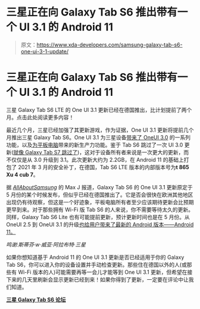 # 三星正在向 Galaxy Tab S6 推出带有一个 UI 3.1 的 Android 11

> 原文：<https://www.xda-developers.com/samsung-galaxy-tab-s6-one-ui-3-1-update/>

# 三星正在向 Galaxy Tab S6 推出带有一个 UI 3.1 的 Android 11

三星 Galaxy Tab S6 LTE 的 One UI 3.1 更新已经在德国推出，比计划提前了两个月。点击此处阅读更多内容！

最近几个月，三星已经加强了其更新游戏，作为证据，One UI 3.1 更新将提前几个月推出三星 Galaxy Tab S6。One UI 3.1 为三星设备[带来了 OneUI 3.0](https://www.xda-developers.com/samsung-one-ui-3-1-features-changes/) 的一系列功能，以及[为平板电脑](https://www.xda-developers.com/here-are-the-new-productivity-features-added-in-the-samsung-galaxy-tab-s7s-one-ui-3-1-update/)带来的新生产力功能。鉴于 Tab S6 跳过了一次 UI 3.0 更新([就像 Galaxy Tab S7 跳过了](https://www.xda-developers.com/samsung-galaxy-tab-s7-android-11-one-ui-3-1/))，这对于设备所有者来说是一次更大的更新，而不仅仅是从 3.0 升级到 3.1。此次更新大约为 2.2GB，在 Android 11 的基础上打包了 2021 年 3 月的安全补丁，在德国，Tab S6 LTE 版本的内部版本号为**t 865 Xu 4 cub 7**。

据 [*AllAboutSamsung*](https://allaboutsamsung.de/2021/03/samsung-galaxy-tab-s6-lte-erhaelt-oneui-3-1/) 的 Max J 报道，Galaxy Tab S6 的 One UI 3.1 更新原定于 5 月份的某个时候发布，但似乎已经在德国推出了。它是否会很快在欧洲其他地区出现仍有待观察，但这是一个好迹象，平板电脑所有者至少应该期待更新会比预期更早到来。对于那些拥有 Wi-Fi 版 Tab S6 的人来说，你不需要等待太久的更新。同样，Galaxy Tab S6 Lite 也有可能提前更新，预计更新时间也是在 5 月份。从 OneUI 2.5 到 OneUI 3.1 的升级[也给用户带来了最新的 Android 版本——Android 11。](https://www.xda-developers.com/samsung-one-ui-2-5-update-galaxy-tab-s6/)

*鸣谢:斯蒂芬·w·威亚·阿拉布特·三星*

如果你想知道基于 Android 11 的 One UI 3.1 更新是否已经适用于你的 Galaxy Tab S6，你可以进入你的设备设置并手动检查更新。那些住在德国以外的人(或那些有 Wi-Fi 版本的人)可能需要再等一会儿才能等到 One UI 3.1 更新，但希望在接下来的几天里刷新会显示更新已经到来！如果你得到了更新，一定要在评论中让我们知道。

**[三星 Galaxy Tab S6 论坛](https://forum.xda-developers.com/c/samsung-galaxy-tab-s6.9128/)**